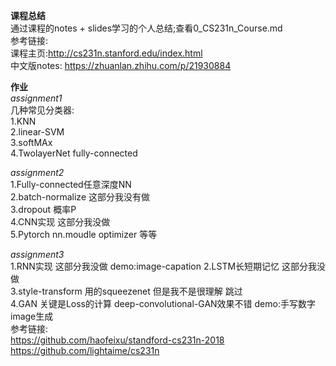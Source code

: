 **课程总结**   
通过课程的notes + slides学习的个人总结;查看0_CS231n_Course.md  
参考链接:  
课程主页:http://cs231n.stanford.edu/index.html  
中文版notes: https://zhuanlan.zhihu.com/p/21930884    

**作业**  
*assignment1*  
几种常见分类器:  
1.KNN  
2.linear-SVM  
3.softMAx  
4.TwolayerNet fully-connected  

*assignment2*  
1.Fully-connected任意深度NN  
2.batch-normalize  这部分我没有做  
3.dropout 概率P  
4.CNN实现   这部分我没做  
5.Pytorch  nn.moudle optimizer 等等  

*assignment3*  
1.RNN实现  这部分我没做  demo:image-capation
2.LSTM长短期记忆  这部分我没做  
3.style-transform 用的squeezenet  但是我不是很理解 跳过  
4.GAN 关键是Loss的计算  deep-convolutional-GAN效果不错  demo:手写数字image生成  
参考链接:  
 https://github.com/haofeixu/standford-cs231n-2018  
 https://github.com/lightaime/cs231n  
